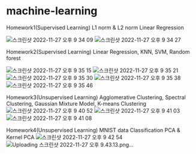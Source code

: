 # machine-learning

Homework1(Supervised Learning)
L1 norm & L2 norm Linear Regression

![스크린샷 2022-11-27 오후 9 34 09](https://user-images.githubusercontent.com/43608973/204135565-427a69d3-da95-4d9e-b040-a6bbc335f16b.png)
![스크린샷 2022-11-27 오후 9 34 27](https://user-images.githubusercontent.com/43608973/204135567-bb645721-91a0-4159-ae1e-a730485f009d.png)


Homework2(Supervised Learning)
Linear Regression, KNN, SVM, Random forest 

![스크린샷 2022-11-27 오후 9 35 15](https://user-images.githubusercontent.com/43608973/204135610-9ec90cba-3a68-4016-bfda-4098e8dd5060.png)
![스크린샷 2022-11-27 오후 9 35 21](https://user-images.githubusercontent.com/43608973/204135617-76a7df28-1ea3-444a-819e-87ec72b557fc.png)
![스크린샷 2022-11-27 오후 9 35 30](https://user-images.githubusercontent.com/43608973/204135621-bd2a127d-fdf8-4e88-ac05-cbcf05720ea8.png)
![스크린샷 2022-11-27 오후 9 35 38](https://user-images.githubusercontent.com/43608973/204135627-92177f1d-49d0-4ace-a4bd-f3b6bcefc344.png)
![스크린샷 2022-11-27 오후 9 35 46](https://user-images.githubusercontent.com/43608973/204135628-bfba3adb-ed4e-47c5-ab52-6651e1615669.png)


Homework3(Unsupervised Learning)
Agglomerative Clustering, Spectral Clustering, Gaussian Mixture Model, K-means Clustering
![스크린샷 2022-11-27 오후 9 40 52](https://user-images.githubusercontent.com/43608973/204135780-b5c3ebcc-0a60-4a1e-9204-7f3351d8d538.png)
![스크린샷 2022-11-27 오후 9 41 03](https://user-images.githubusercontent.com/43608973/204135782-e65109e4-53a8-4471-a5f7-9429956679d2.png)
![스크린샷 2022-11-27 오후 9 41 08](https://user-images.githubusercontent.com/43608973/204135786-1c51a1cb-d185-4930-bb3d-25cfa3317b76.png)


Homework4(Unsupervised Learning)
MNIST data Classification PCA & Kernel PCA 
![스크린샷 2022-11-27 오후 9 42 54](https://user-images.githubusercontent.com/43608973/204135931-c78cbf32-c737-448f-aa58-d21eaf962afe.png)
![Uploading 스크린샷 2022-11-27 오후 9.43.13.png…]()
